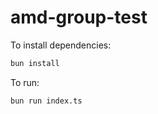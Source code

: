 # amd-group-test

To install dependencies:

```bash
bun install
```

To run:

```bash
bun run index.ts
```

